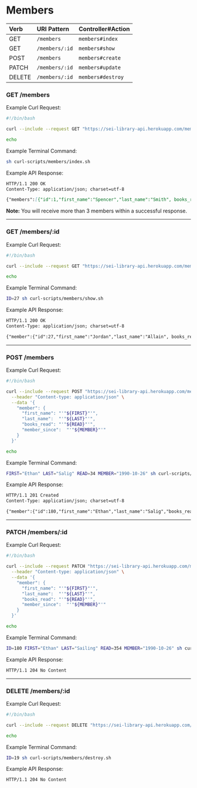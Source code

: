 # Members

| Verb   | URI Pattern  | Controller#Action  |
|:-------|:-------------|:-------------------|
| GET    | `/members`     | `members#index`  |
| GET    | `/members/:id` | `members#show`   |
| POST   | `/members`     | `members#create` |
| PATCH  | `/members/:id` | `members#update` |
| DELETE | `/members/:id` | `members#destroy`|

### GET /members

Example Curl Request:

```sh
#!/bin/bash

curl --include --request GET "https://sei-library-api.herokuapp.com/members"

echo
```

Example Terminal Command:

```sh
sh curl-scripts/members/index.sh
```

Example API Response:

```md
HTTP/1.1 200 OK
Content-Type: application/json; charset=utf-8

{"members":[{"id":1,"first_name":"Spencer","last_name":"Smith", books_read:320, member_since: 2004-08-12},{"id":2,"first_name":"Karla","last_name":"Khurram",books_read:67, member_since: 2010-05-18},{"id":3,...}]}
```

**Note:** You will receive more than 3 members within a successful response.

---

### GET /members/:id

Example Curl Request:

```sh
#!/bin/bash

curl --include --request GET "https://sei-library-api.herokuapp.com/members/${ID}"

echo
```

Example Terminal Command:

```sh
ID=27 sh curl-scripts/members/show.sh
```

Example API Response:

```md
HTTP/1.1 200 OK
Content-Type: application/json; charset=utf-8

{"member":{"id":27,"first_name":"Jordan","last_name":"Allain", books_read:10001, member_since:1995-05-05}}
```

---

### POST /members

Example Curl Request:

```sh
#!/bin/bash

curl --include --request POST "https://sei-library-api.herokuapp.com/members/" \
  --header "Content-type: application/json" \
  --data '{
    "member": {
      "first_name": "'"${FIRST}"'",
      "last_name":  "'"${LAST}"'",
      "books_read": "'"${READ}"'",
      "member_since":  "'"${MEMBER}"'"
    }
  }'

echo
```

Example Terminal Command:

```sh
FIRST="Ethan" LAST="Salig" READ=34 MEMBER="1990-10-26" sh curl-scripts/members/create.sh
```

Example API Response:

```md
HTTP/1.1 201 Created
Content-Type: application/json; charset=utf-8

{"member":{"id":180,"first_name":"Ethan","last_name":"Salig","books_read":34,"member_since":"1990-10-26"}}
```

---

### PATCH /members/:id

Example Curl Request:

```sh
#!/bin/bash

curl --include --request PATCH "https://sei-library-api.herokuapp.com/members/${ID}" \
  --header "Content-type: application/json" \
  --data '{
    "member": {
      "first_name": "'"${FIRST}"'",
      "last_name":  "'"${LAST}"'",
      "books_read": "'"${READ}"'",
      "member_since":  "'"${MEMBER}"'"
    }
  }'

echo
```

Example Terminal Command:

```sh
ID=180 FIRST="Ethan" LAST="Sailing" READ=354 MEMBER="1990-10-26" sh curl-scripts/members/update.sh
```

Example API Response:

```md
HTTP/1.1 204 No Content
```

---

### DELETE /members/:id

Example Curl Request:

```sh
#!/bin/bash

curl --include --request DELETE "https://sei-library-api.herokuapp.com/members/${ID}"

echo
```

Example Terminal Command:

```sh
ID=19 sh curl-scripts/members/destroy.sh
```

Example API Response:

```md
HTTP/1.1 204 No Content
```
